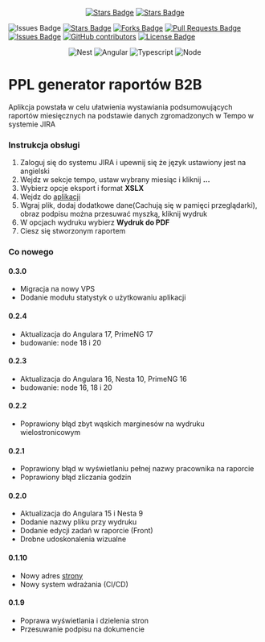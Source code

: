 <p align="center">
  <a href="https://github.com/pantalejmon/ppl-report-generator/actions/workflows/build.yml"><img src="https://github.com/pantalejmon/ppl-report-generator/actions/workflows/build.yml/badge.svg" alt="Stars Badge"/></a>
  <a href="https://github.com/pantalejmon/ppl-report-generator/actions/workflows/deploy.yml"><img src="https://github.com/pantalejmon/ppl-report-generator/actions/workflows/deploy.yml/badge.svg" alt="Stars Badge"/></a>

<span><img src="https://img.shields.io/static/v1?label=PPL syntax&message=passing&color=green" alt="Issues Badge"/></span>
<a href="https://github.com/pantalejmon/ppl-report-generator/stargazers"><img src="https://img.shields.io/github/stars/pantalejmon/ppl-report-generator" alt="Stars Badge"/></a>
<a href="https://github.com/pantalejmon/ppl-report-generator/network/members"><img src="https://img.shields.io/github/forks/pantalejmon/ppl-report-generator" alt="Forks Badge"/></a>
<a href="https://github.com/pantalejmon/ppl-report-generator/pulls"><img src="https://img.shields.io/github/issues-pr/pantalejmon/ppl-report-generator" alt="Pull Requests Badge"/></a>
<a href="https://github.com/pantalejmon/ppl-report-generator/issues"><img src="https://img.shields.io/github/issues/pantalejmon/ppl-report-generator" alt="Issues Badge"/></a>
<a href="https://github.com/pantalejmon/ppl-report-generator/graphs/contributors"><img alt="GitHub contributors" src="https://img.shields.io/github/contributors/pantalejmon/ppl-report-generator?color=2b9348"></a>
<a href="https://github.com/pantalejmon/ppl-report-generator/blob/master/LICENSE"><img src="https://img.shields.io/github/license/pantalejmon/ppl-report-generator?color=2b9348" alt="License Badge"/></a>

</p>

<p align="center">
  <img src="https://img.shields.io/badge/nestjs-%23E0234E.svg?style=for-the-badge&logo=nestjs&logoColor=white" alt="Nest"/>
  <img src="https://img.shields.io/badge/angular-%23DD0031.svg?style=for-the-badge&logo=angular&logoColor=white" alt="Angular"/>
  <img src="https://img.shields.io/badge/TypeScript-007ACC?style=for-the-badge&logo=typescript&logoColor=white" alt="Typescript"/>
  <img src="https://img.shields.io/badge/Node.js-43853D?style=for-the-badge&logo=node.js&logoColor=white" alt="Node"/>
</p>


# PPL generator raportów B2B

Aplikcja powstała w celu ułatwienia wystawiania podsumowujących raportów miesięcznych na podstawie danych zgromadzonych w Tempo w systemie JIRA

### Instrukcja obsługi

1. Zaloguj się do systemu JIRA i upewnij się że język ustawiony jest na angielski
2. Wejdz w sekcje tempo, ustaw wybrany miesiąc i kliknij **...**
3. Wybierz opcje eksport i format **XSLX**
4. Wejdz do [aplikacji](https://janjakubik.pl)
5. Wgraj plik, dodaj dodatkowe dane(Cachują się w pamięci przeglądarki), obraz podpisu można przesuwać myszką, kliknij
   wydruk
6. W opcjach wydruku wybierz **Wydruk do PDF**
7. Ciesz się stworzonym raportem

### Co nowego

#### 0.3.0

- Migracja na nowy VPS
- Dodanie modułu statystyk o użytkowaniu aplikacji

#### 0.2.4

- Aktualizacja do Angulara 17, PrimeNG 17
- budowanie: node 18 i 20

#### 0.2.3

- Aktualizacja do Angulara 16, Nesta 10, PrimeNG 16
- budowanie: node 16, 18 i 20

#### 0.2.2

- Poprawiony błąd zbyt wąskich marginesów na wydruku wielostronicowym

#### 0.2.1

- Poprawiony błąd w wyświetlaniu pełnej nazwy pracownika na raporcie
- Poprawiony błąd zliczania godzin

#### 0.2.0

- Aktualizacja do Angulara 15 i Nesta 9
- Dodanie nazwy pliku przy wydruku
- Dodanie edycji zadań w raporcie (Front)
- Drobne udoskonalenia wizualne

#### 0.1.10

- Nowy adres [strony](https://janjakubik.pl)
- Nowy system wdrażania (CI/CD)

#### 0.1.9

- Poprawa wyświetlania i dzielenia stron
- Przesuwanie podpisu na dokumencie
